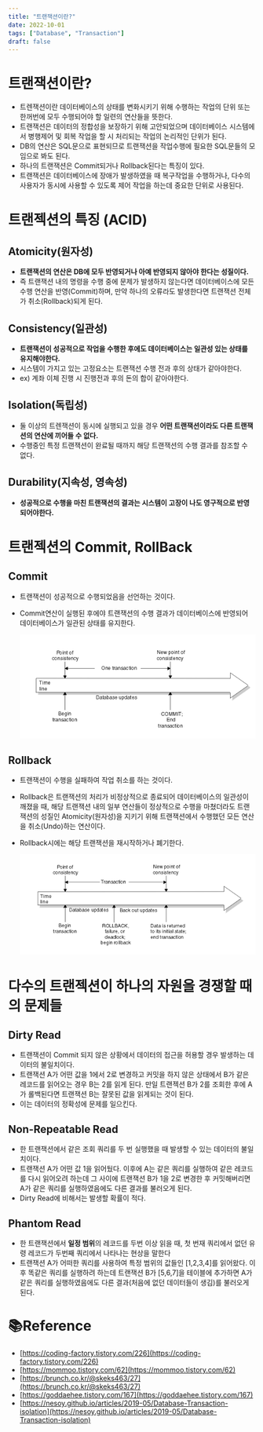 ```yaml
---
title: "트랜잭션이란?"
date: 2022-10-01
tags: ["Database", "Transaction"]
draft: false
---
```

# 트랜잭션이란?
- 트렌잭션이란 데이터베이스의 상태를 변화시키기 위해 수행하는 작업의 단위 또는 한꺼번에 모두 수행되어야 할 일련의 연산들을 뜻한다.
- 트랜잭션은 데이터의 정합성을 보장하기 위해 고안되었으며 데이터베이스 시스템에서 병행제어 및 회복 작업을 할 시 처리되는 작업의 논리적인 단위가 된다.
- DB의 연산은 SQL문으로 표현되므로 트랜잭션을 작업수행에 필요한 SQL문들의 모임으로 봐도 된다.
- 하나의 트랜잭션은 Commit되거나 Rollback된다는 특징이 있다.
- 트랜잭션은 데이터베이스에 장애가 발생하였을 때 복구작업을 수행하거나, 다수의 사용자가 동시에 사용할 수 있도록 제어 작업을 하는데 중요한 단위로 사용된다.

# 트랜젝션의 특징 (ACID)

## Atomicity(원자성)

- **트랜잭션의 연산은 DB에 모두 반영되거나 아예 반영되지 않아야 한다는 성질이다.**
- 즉 트랜잭션 내의 명령을 수행 중에 문제가 발생하지 않는다면 데이터베이스에 모든 수행 연산을 반영(Commit)하며, 만약 하나의 오류라도 발생한다면 트랜잭션 전체가 취소(Rollback)되게 된다.

## Consistency(일관성)

- **트랜잭션이 성공적으로 작업을 수행한 후에도 데이터베이스는 일관성 있는 상태를 유지해야한다.**
- 시스템이 가지고 있는 고정요소는 트랜잭션 수행 전과 후의 상태가 같아야한다.
- ex) 계좌 이체 진행 시 진행전과 후의 돈의 합이 같아야한다.

## Isolation(독립성)

- 둘 이상의 트렌잭션이 동시에 실행되고 있을 경우 **어떤 트랜잭션이라도 다른 트랜잭션의 연산에 끼어들 수 없다.**
- 수행중인 특정 트랜잭션이 완료될 때까지 해당 트랜잭션의 수행 결과를 참조할 수 없다.

## Durability(지속성, 영속성)

- **성공적으로 수행을 마친 트랜잭션의 결과는 시스템이 고장이 나도 영구적으로 반영되어야한다.**

# 트랜젝션의 Commit, RollBack

## Commit

- 트랜잭션이 성공적으로 수행되었음을 선언하는 것이다.
- Commit연산이 실행된 후에야 트랜잭션의 수행 결과가 데이터베이스에 반영되어 데이터베이스가 일관된 상태를 유지한다.

  ![](image/20221001-트랜잭션이란/img.png)


## Rollback

- 트랜잭션이 수행을 실패하여 작업 취소를 하는 것이다.
- Rollback은 트랜잭션의 처리가 비정상적으로 종료되어 데이터베이스의 일관성이 깨졌을 때, 해당 트랜잭션 내의 일부 연산들이 정상적으로 수행을 마쳤더라도 트랜잭션의 성질인 Atomicity(원자성)을 지키기 위해 트랜잭션에서 수행했던 모든 연산을 취소(Undo)하는 연산이다.
- Rollback시에는 해당 트랜잭션을 재시작하거나 폐기한다.

  ![](image/20221001-트랜잭션이란/img_1.png)


# 다수의 트랜젝션이 하나의 자원을 경쟁할 때의 문제들

## Dirty Read

- 트랜잭션이 Commit 되지 않은 상황에서 데이터의 접근을 허용할 경우 발생하는 데이터의 불일치이다.
- 트랜잭션 A가 어떤 값을 1에서 2로 변경하고 커밋을 하지 않은 상태에서 B가 같은 레코드를 읽어오는 경우 B는 2를 읽게 된다. 만일 트랜젝션 B가 2를 조회한 후에 A가 롤백된다면 트랜잭션 B는 잘못된 값을 읽게되는 것이 된다.
- 이는 데이터의 정확성에 문제를 일으킨다.

## Non-Repeatable Read

- 한 트랜잭션에서 같은 조회 쿼리를 두 번 실행했을 때 발생할 수 있는 데이터의 불일치이다.
- 트랜잭션 A가 어떤 값 1을 읽어뒀다. 이후에 A는 같은 쿼리를 실행하여 같은 레코드를 다시 읽어오려 하는데 그 사이에 트랜잭션 B가 1을 2로 변경한 후 커밋해버리면 A가 같은 쿼리를 실행하였음에도 다른 결과를 불러오게 된다.
- Dirty Read에 비해서는 발생할 확률이 적다.

## Phantom Read

- 한 트랜잭션에서 **일정 범위**의 레코드를 두번 이상 읽을 때, 첫 번재 쿼리에서 없던 유령 레코드가 두번째 쿼리에서 나타나는 현상을 말한다
- 트랜잭션 A가 어떠한 쿼리를 사용하여 특정 범위의 값들인 [1,2,3,4]를 읽어왔다. 이후 똑같은 쿼리를 실행하려 하는데 트랜잭션 B가 [5,6,7]을 테이블에 추가하면 A가 같은 쿼리를 실행하였음에도 다른 결과(처음에 없던 데이터들이 생김)를 불러오게 된다.

# 📚Reference

- [https://coding-factory.tistory.com/226](https://coding-factory.tistory.com/226)
- [https://mommoo.tistory.com/62](https://mommoo.tistory.com/62)
- [https://brunch.co.kr/@skeks463/27](https://brunch.co.kr/@skeks463/27)
- [https://goddaehee.tistory.com/167](https://goddaehee.tistory.com/167)
- [https://nesoy.github.io/articles/2019-05/Database-Transaction-isolation](https://nesoy.github.io/articles/2019-05/Database-Transaction-isolation)
